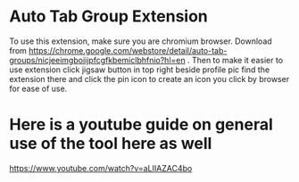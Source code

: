 
# Auto Tab Group Extension 

To use this extension, make sure you are chromium browser. Download from https://chrome.google.com/webstore/detail/auto-tab-groups/nicjeeimgboiijpfcgfkbemiclbhfnio?hl=en . Then to make it easier to use extension click jigsaw button in top right beside profile pic find the extension there and click the pin icon to create an icon you click by browser for ease of use.

# Here is a youtube guide on general use of the tool here as well
https://www.youtube.com/watch?v=aLIIAZAC4bo

